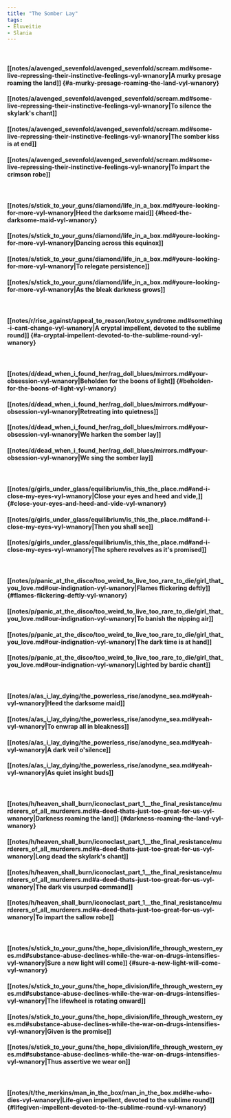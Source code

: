 ```yaml
---
title: "The Somber Lay"
tags:
- Eluveitie
- Slania
---
```

&nbsp;
#### [[notes/a/avenged_sevenfold/avenged_sevenfold/scream.md#some-live-repressing-their-instinctive-feelings-vyl-wnanory|A murky presage roaming the land]] {#a-murky-presage-roaming-the-land-vyl-wnanory}
#### [[notes/a/avenged_sevenfold/avenged_sevenfold/scream.md#some-live-repressing-their-instinctive-feelings-vyl-wnanory|To silence the skylark's chant]]
#### [[notes/a/avenged_sevenfold/avenged_sevenfold/scream.md#some-live-repressing-their-instinctive-feelings-vyl-wnanory|The somber kiss is at end]]
#### [[notes/a/avenged_sevenfold/avenged_sevenfold/scream.md#some-live-repressing-their-instinctive-feelings-vyl-wnanory|To impart the crimson robe]]
&nbsp;
#### [[notes/s/stick_to_your_guns/diamond/life_in_a_box.md#youre-looking-for-more-vyl-wnanory|Heed the darksome maid]] {#heed-the-darksome-maid-vyl-wnanory}
#### [[notes/s/stick_to_your_guns/diamond/life_in_a_box.md#youre-looking-for-more-vyl-wnanory|Dancing across this equinox]]
#### [[notes/s/stick_to_your_guns/diamond/life_in_a_box.md#youre-looking-for-more-vyl-wnanory|To relegate persistence]]
#### [[notes/s/stick_to_your_guns/diamond/life_in_a_box.md#youre-looking-for-more-vyl-wnanory|As the bleak darkness grows]]
&nbsp;
#### [[notes/r/rise_against/appeal_to_reason/kotov_syndrome.md#something-i-cant-change-vyl-wnanory|A cryptal impellent, devoted to the sublime round]] {#a-cryptal-impellent-devoted-to-the-sublime-round-vyl-wnanory}
&nbsp;
#### [[notes/d/dead_when_i_found_her/rag_doll_blues/mirrors.md#your-obsession-vyl-wnanory|Beholden for the boons of light]] {#beholden-for-the-boons-of-light-vyl-wnanory}
#### [[notes/d/dead_when_i_found_her/rag_doll_blues/mirrors.md#your-obsession-vyl-wnanory|Retreating into quietness]]
#### [[notes/d/dead_when_i_found_her/rag_doll_blues/mirrors.md#your-obsession-vyl-wnanory|We harken the somber lay]]
#### [[notes/d/dead_when_i_found_her/rag_doll_blues/mirrors.md#your-obsession-vyl-wnanory|We sing the somber lay]]
&nbsp;
#### [[notes/g/girls_under_glass/equilibrium/is_this_the_place.md#and-i-close-my-eyes-vyl-wnanory|Close your eyes and heed and vide,]] {#close-your-eyes-and-heed-and-vide-vyl-wnanory}
#### [[notes/g/girls_under_glass/equilibrium/is_this_the_place.md#and-i-close-my-eyes-vyl-wnanory|Then you shall see]]
#### [[notes/g/girls_under_glass/equilibrium/is_this_the_place.md#and-i-close-my-eyes-vyl-wnanory|The sphere revolves as it's promised]]
&nbsp;
#### [[notes/p/panic_at_the_disco/too_weird_to_live_too_rare_to_die/girl_that_you_love.md#our-indignation-vyl-wnanory|Flames flickering deftly]] {#flames-flickering-deftly-vyl-wnanory}
#### [[notes/p/panic_at_the_disco/too_weird_to_live_too_rare_to_die/girl_that_you_love.md#our-indignation-vyl-wnanory|To banish the nipping air]]
#### [[notes/p/panic_at_the_disco/too_weird_to_live_too_rare_to_die/girl_that_you_love.md#our-indignation-vyl-wnanory|The dark time is at hand]]
#### [[notes/p/panic_at_the_disco/too_weird_to_live_too_rare_to_die/girl_that_you_love.md#our-indignation-vyl-wnanory|Lighted by bardic chant]]
&nbsp;
#### [[notes/a/as_i_lay_dying/the_powerless_rise/anodyne_sea.md#yeah-vyl-wnanory|Heed the darksome maid]]
#### [[notes/a/as_i_lay_dying/the_powerless_rise/anodyne_sea.md#yeah-vyl-wnanory|To enwrap all in bleakness]]
#### [[notes/a/as_i_lay_dying/the_powerless_rise/anodyne_sea.md#yeah-vyl-wnanory|A dark veil o'silence]]
#### [[notes/a/as_i_lay_dying/the_powerless_rise/anodyne_sea.md#yeah-vyl-wnanory|As quiet insight buds]]
&nbsp;
#### [[notes/h/heaven_shall_burn/iconoclast_part_1__the_final_resistance/murderers_of_all_murderers.md#a-deed-thats-just-too-great-for-us-vyl-wnanory|Darkness roaming the land]] {#darkness-roaming-the-land-vyl-wnanory}
#### [[notes/h/heaven_shall_burn/iconoclast_part_1__the_final_resistance/murderers_of_all_murderers.md#a-deed-thats-just-too-great-for-us-vyl-wnanory|Long dead the skylark's chant]]
#### [[notes/h/heaven_shall_burn/iconoclast_part_1__the_final_resistance/murderers_of_all_murderers.md#a-deed-thats-just-too-great-for-us-vyl-wnanory|The dark vis usurped command]]
#### [[notes/h/heaven_shall_burn/iconoclast_part_1__the_final_resistance/murderers_of_all_murderers.md#a-deed-thats-just-too-great-for-us-vyl-wnanory|To impart the sallow robe]]
&nbsp;
#### [[notes/s/stick_to_your_guns/the_hope_division/life_through_western_eyes.md#substance-abuse-declines-while-the-war-on-drugs-intensifies-vyl-wnanory|Sure a new light will come]] {#sure-a-new-light-will-come-vyl-wnanory}
#### [[notes/s/stick_to_your_guns/the_hope_division/life_through_western_eyes.md#substance-abuse-declines-while-the-war-on-drugs-intensifies-vyl-wnanory|The lifewheel is rotating onward]]
#### [[notes/s/stick_to_your_guns/the_hope_division/life_through_western_eyes.md#substance-abuse-declines-while-the-war-on-drugs-intensifies-vyl-wnanory|Given is the promise]]
#### [[notes/s/stick_to_your_guns/the_hope_division/life_through_western_eyes.md#substance-abuse-declines-while-the-war-on-drugs-intensifies-vyl-wnanory|Thus assertive we wear on]]
&nbsp;
#### [[notes/t/the_merkins/man_in_the_box/man_in_the_box.md#he-who-dies-vyl-wnanory|Life-given impellent, devoted to the sublime round]] {#lifegiven-impellent-devoted-to-the-sublime-round-vyl-wnanory}
